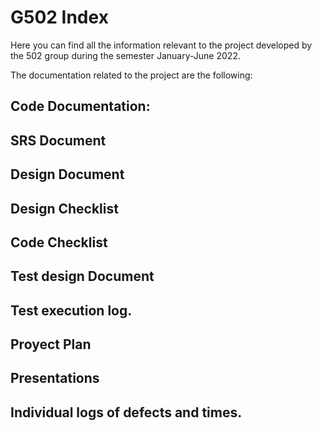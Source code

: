 # G502 Index

Here you can find all the information relevant to the project developed 
by the 502 group during the semester January-June 2022.

The documentation related to the project are the following:


## Code Documentation:


## SRS Document


## Design Document

## Design Checklist

## Code Checklist

## Test design Document

## Test execution log.

## Proyect Plan

## Presentations

## Individual logs of defects and times.


